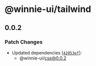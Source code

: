 # @winnie-ui/tailwind

## 0.0.2

### Patch Changes

- Updated dependencies [[`42053ef`](https://github.com/adamaho/winnie-ui/commit/42053ef3b90128354d9ad2c36422d11f5e2967a9)]:
  - @winnie-ui/css@0.0.2
